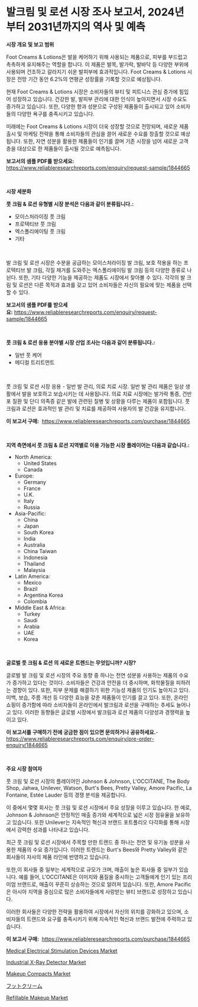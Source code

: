 <p><h1>발크림 및 로션 시장 조사 보고서, 2024년부터 2031년까지의 역사 및 예측</h1></p><p><strong>시장 개요 및 보고 범위</strong></p>
<p><p>Foot Creams & Lotions은 발을 케어하기 위해 사용되는 제품으로, 피부를 부드럽고 촉촉하게 유지해주는 역할을 합니다. 이 제품은 발목, 발가락, 발바닥 등 다양한 부위에 사용되며 건조하고 갈라지기 쉬운 발피부에 효과적입니다. Foot Creams & Lotions 시장은 전망 기간 동안 6.2%의 연평균 성장률을 기록할 것으로 예상됩니다.</p><p>현재 Foot Creams & Lotions 시장은 소비자들의 뷰티 및 피트니스 관심 증가에 힘입어 성장하고 있습니다. 건강한 발, 발피부 관리에 대한 인식이 높아지면서 시장 수요도 증가하고 있습니다. 또한, 다양한 향과 성분으로 구성된 제품들이 출시되고 있어 소비자들의 다양한 욕구를 충족시키고 있습니다.</p><p>미래에는 Foot Creams & Lotions 시장이 더욱 성장할 것으로 전망되며, 새로운 제품 출시 및 마케팅 전략을 통해 소비자들의 관심을 끌어 새로운 수요를 창출할 것으로 예상됩니다. 또한, 자연 성분을 활용한 제품들이 인기를 끌며 기존 시장을 넘어 새로운 고객층을 대상으로 한 제품들이 출시될 것으로 예측됩니다.</p></p>
<p><strong>보고서의 샘플 PDF를 받으세요:</strong> <a href="https://www.reliableresearchreports.com/enquiry/request-sample/1844665">https://www.reliableresearchreports.com/enquiry/request-sample/1844665</a></p>
<p>&nbsp;</p>
<p><strong>시장 세분화</strong></p>
<p><strong>풋 크림 & 로션 유형별 시장 분석은 다음과 같이 분류됩니다.:</strong></p>
<p><ul><li>모이스처라이징 풋 크림</li><li>프로텍티브 풋 크림</li><li>엑스폴리에이팅 풋 크림</li><li>기타</li></ul></p>
<p>&nbsp;</p>
<p><p>발 크림 및 로션 시장은 수분을 공급하는 모이스처라이징 발 크림, 보호 작용을 하는 프로텍티브 발 크림, 각질 제거를 도와주는 엑스폴리에이팅 발 크림 등의 다양한 종류로 나뉜다. 또한, 기타 다양한 기능을 제공하는 제품도 시장에서 찾아볼 수 있다. 각각의 발 크림 및 로션은 다른 목적과 효과를 갖고 있어 소비자들은 자신의 필요에 맞는 제품을 선택할 수 있다.</p></p>
<p><strong>보고서의 샘플 PDF를 받으세요:</strong>&nbsp;<a href="https://www.reliableresearchreports.com/enquiry/request-sample/1844665">https://www.reliableresearchreports.com/enquiry/request-sample/1844665</a></p>
<p>&nbsp;</p>
<p><strong> 풋 크림 & 로션 응용 분야별 시장 산업 조사는 다음과 같이 분류됩니다.:</strong></p>
<p><ul><li>일반 풋 케어</li><li>메디컬 트리트먼트</li></ul></p>
<p>&nbsp;</p>
<p><p>풋 크림 및 로션 시장 응용 - 일반 발 관리, 의료 치료 시장. 일반 발 관리 제품은 일상 생활에서 발을 보호하고 보습시키는 데 사용됩니다. 의료 치료 시장에는 발가락 통증, 건반포 질환 및 단디 의족증 같은 발에 관련된 질병 및 상황을 다루는 제품이 포함됩니다. 풋 크림과 로션은 효과적인 발 관리 및 치료를 제공하여 사용자의 발 건강을 유지합니다.</p></p>
<p><strong>이 보고서 구매:</strong>&nbsp; <a href="https://www.reliableresearchreports.com/purchase/1844665">https://www.reliableresearchreports.com/purchase/1844665</a></p>
<p>&nbsp;</p>
<p><strong>지역 측면에서 풋 크림 & 로션 지역별로 이용 가능한 시장 플레이어는 다음과 같습니다.:</strong></p>
<p><ul>
    <li>
        North America:
        <ul>
            <li>United States</li>
            <li>Canada</li>
        </ul>
    </li>
    <li>
        Europe:
        <ul>
            <li>Germany</li>
            <li>France</li>
            <li>U.K.</li>
            <li>Italy</li>
            <li>Russia</li>
        </ul>
    </li>
    <li>
        Asia-Pacific:
        <ul>
            <li>China</li>
            <li>Japan</li>
            <li>South Korea</li>
            <li>India</li>
            <li>Australia</li>
            <li>China Taiwan</li>
            <li>Indonesia</li>
            <li>Thailand</li>
            <li>Malaysia</li>
        </ul>
    </li>
    <li>
        Latin America:
        <ul>
            <li>Mexico</li>
            <li>Brazil</li>
            <li>Argentina Korea</li>
            <li>Colombia</li>
        </ul>
    </li>
    <li>
        Middle East & Africa:
        <ul>
            <li>Turkey</li>
            <li>Saudi</li>
            <li>Arabia</li>
            <li>UAE</li>
            <li>Korea</li>
        </ul>
    </li>
    </ul></p>
<p>&nbsp;</p>
<p><strong>글로벌 풋 크림 & 로션 의 새로운 트렌드는 무엇입니까? 시장?</strong></p>
<p><p>글로벌 발 크림 및 로션 시장의 주요 동향 중 하나는 천연 성분을 사용하는 제품의 수요가 증가하고 있다는 것이다. 소비자들은 건강과 안전을 더 중시하며, 화학물질을 피하려는 경향이 있다. 또한, 피부 문제를 해결하기 위한 기능성 제품의 인기도 높아지고 있다. 미백, 보습, 주름 개선 등 다양한 효능을 갖춘 제품들이 인기를 끌고 있다. 또한, 온라인 쇼핑이 증가함에 따라 소비자들이 온라인에서 발크림과 로션을 구매하는 추세도 늘어나고 있다. 이러한 동향들은 글로벌 시장에서 발크림과 로션 제품의 다양성과 경쟁력을 높이고 있다.</p></p>
<p><strong>이 보고서를 구매하기 전에 궁금한 점이 있으면 문의하거나 공유하세요.</strong>- <a href="https://www.reliableresearchreports.com/enquiry/pre-order-enquiry/1844665">https://www.reliableresearchreports.com/enquiry/pre-order-enquiry/1844665</a></p>
<p>&nbsp;</p>
<p><strong>주요 시장 참여자</strong></p>
<p><p>풋 크림 및 로션 시장의 플레이어인 Johnson & Johnson, L'OCCITANE, The Body Shop, Jahwa, Unilever, Watson, Burt's Bees, Pretty Valley, Amore Pacific, La Fontaine, Estée Lauder 등의 경쟁 분석을 제공합니다.</p><p>이 중에서 몇몇 회사는 풋 크림 및 로션 시장에서 주요 성장을 이루고 있습니다. 한 예로, Johnson & Johnson은 안정적인 매출 증가와 세계적으로 넓은 시장 점유율을 보유하고 있습니다. 또한 Unilever는 지속적인 혁신과 브랜드 포트폴리오 다각화를 통해 시장에서 강력한 성과를 나타내고 있습니다.</p><p>최근 풋 크림 및 로션 시장에서 주목할 만한 트렌드 중 하나는 천연 및 유기농 성분을 사용한 제품의 수요 증가입니다. 이러한 트렌드는 Burt's Bees와 Pretty Valley와 같은 회사들이 자사의 제품 라인에 반영하고 있습니다.</p><p>또한,이 회사들 중 일부는 세계적으로 규모가 크며, 매출이 높은 회사들 중 일부가 있습니다. 예를 들어, L'OCCITANE은 이미지와 품질을 중시하는 고객들에게 인기 있는 프리미엄 브랜드로, 매출이 꾸준히 상승하는 것으로 알려져 있습니다. 또한, Amore Pacific은 아시아 지역을 중심으로 많은 소비자들에게 사랑받는 뷰티 브랜드로 성장하고 있습니다.</p><p>이러한 회사들은 다양한 전략을 활용하여 시장에서 자신의 위치를 강화하고 있으며, 소비자들의 트렌드와 요구를 충족시키기 위해 지속적인 혁신과 브랜드 발전에 주력하고 있습니다.</p></p>
<p><strong>이 보고서 구매:</strong>&nbsp;&nbsp;<a href="https://www.reliableresearchreports.com/purchase/1844665">https://www.reliableresearchreports.com/purchase/1844665</a></p>
<p><p><a href="https://lydian-appliance-61d.notion.site/Medical-Electrical-Stimulation-Devices-Market-Size-Market-Share-and-Global-Market-Analysis-Report--99929ec1a4734a07bf93d302745537e9">Medical Electrical Stimulation Devices Market</a></p><p><a href="https://issuu.com/reportprime-2/docs/industrial-x-ray-detector-market-size-2030.pptx">Industrial X-Ray Detector Market</a></p><p><a href="https://view.publitas.com/reportprime-1/makeup-compacts-market-research-report-unlocks-analysis-on-the-market-financial-status-market-size-and-market-revenue-upto-2031/">Makeup Compacts Market</a></p><p><a href="https://github.com/hwbcz413288296/Market-Research-Report-List-1/blob/main/7992211185912.md">フットクリーム</a></p><p><a href="https://view.publitas.com/reportprime-1/refillable-makeup-market-size-focuses-on-market-dynamics-in-depth-analysis-and-future-projections-of-its-market-forecasted-for-period-from-2024-to-2031/">Refillable Makeup Market</a></p></p>
